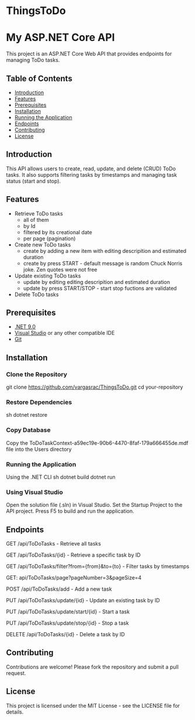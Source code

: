 # ThingsToDo
# My ASP.NET Core API

This project is an ASP.NET Core Web API that provides endpoints for managing ToDo tasks.

## Table of Contents
- [Introduction](#introduction)
- [Features](#features)
- [Prerequisites](#prerequisites)
- [Installation](#installation)
- [Running the Application](#running-the-application)
- [Endpoints](#endpoints)
- [Contributing](#contributing)
- [License](#license)

## Introduction
This API allows users to create, read, update, and delete (CRUD) ToDo tasks. 
It also supports filtering tasks by timestamps and managing task status (start and stop).

## Features
- Retrieve ToDo tasks
	* all of them
	* by Id
	* filtered by its creational date
	* per page (pagination)
- Create new ToDo tasks
	* create by adding a new item with editing descripition and estimated duration
	* create by press START - default message is random Chuck Norris joke. Zen quotes were not free
- Update existing ToDo tasks
	* update by editing editing descripition and estimated duration
	* update by press START/STOP - start stop fuctions are validated
- Delete ToDo tasks

## Prerequisites
- [.NET 9.0](https://dotnet.microsoft.com/download/dotnet/9.0)
- [Visual Studio](https://visualstudio.microsoft.com/) or any other compatible IDE
- [Git](https://git-scm.com/)

## Installation
### Clone the Repository
git clone https://github.com/vargasrac/ThingsToDo.git
cd your-repository
### Restore Dependencies
sh
dotnet restore
### Copy Database
Copy the ToDoTaskContext-a59ec19e-90b6-4470-8faf-179a666455de.mdf file into the Users directory
### Running the Application
Using the .NET CLI
sh
dotnet build
dotnet run
### Using Visual Studio
Open the solution file (.sln) in Visual Studio.
Set the Startup Project to the API project.
Press F5 to build and run the application.

## Endpoints
GET /api/ToDoTasks - Retrieve all tasks

GET /api/ToDoTasks/{id} - Retrieve a specific task by ID

GET /api/ToDoTasks/filter?from={from}&to={to} - Filter tasks by timestamps

GET: api/ToDoTasks/page?pageNumber=3&pageSize=4

POST /api/ToDoTasks/add - Add a new task

PUT /api/ToDoTasks/update/{id} - Update an existing task by ID

PUT /api/ToDoTasks/update/start/{id} - Start a task

PUT /api/ToDoTasks/update/stop/{id} - Stop a task

DELETE /api/ToDoTasks/{id} - Delete a task by ID

## Contributing
Contributions are welcome! Please fork the repository and submit a pull request.

## License
This project is licensed under the MIT License - see the LICENSE file for details.
